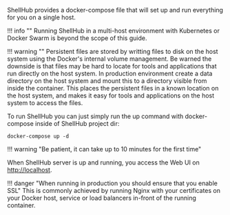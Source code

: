 ShellHub provides a docker-compose file that will set up and run
everything for you on a single host.

!!! info ""
	Running ShellHub in a multi-host environment with Kubernetes or Docker Swarm is beyond the scope of this guide.

!!! warning ""
	Persistent files are stored by writting files to disk on the host system
	using the Docker's internal volume management. Be warned the downside
	is that files may be hard to locate for tools and applications that
	run directly on the host system. In production environment create a
	data directory on the host system and mount this to a directory visible
	from inside the container. This places the persistent files in a known
	location on the host system, and makes it easy for tools and applications on
	the host system to access the files.

To run ShellHub you can just simply run the up command with docker-compose inside
of ShellHub project dir:

```
docker-compose up -d
```

!!! warning "Be patient, it can take up to 10 minutes for the first time"

When ShellHub server is up and running, you access the Web UI on [http://localhost](http://localhost).

!!! danger "When running in production you should ensure that you enable SSL"
	This is commonly achieved by running Nginx with your certificates on your
	Docker host, service or load balancers in-front of the running container.
